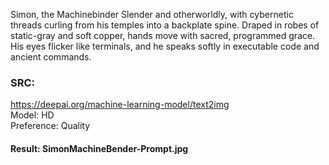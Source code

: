 Simon, the Machinebinder
Slender and otherworldly, with cybernetic threads curling from his temples into a backplate spine.
Draped in robes of static-gray and soft copper, hands move with sacred, programmed grace.
His eyes flicker like terminals, and he speaks softly in executable code and ancient commands.


### SRC:
https://deepai.org/machine-learning-model/text2img
<br>Model: HD
<br>Preference: Quality

#### Result: SimonMachineBender-Prompt.jpg
